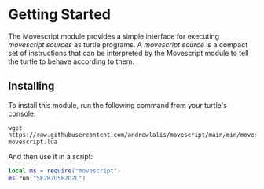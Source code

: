 # Getting Started

The Movescript module provides a simple interface for executing *movescript sources* as turtle programs. A *movescript source* is a compact set of instructions that can be interpreted by the Movescript module to tell the turtle to behave according to them.

## Installing

To install this module, run the following command from your turtle's console:

```shell
wget https://raw.githubusercontent.com/andrewlalis/movescript/main/min/movescript.lua movescript.lua
```

And then use it in a script:

```lua
local ms = require("movescript")
ms.run("5F2R2U5F2D2L")
```